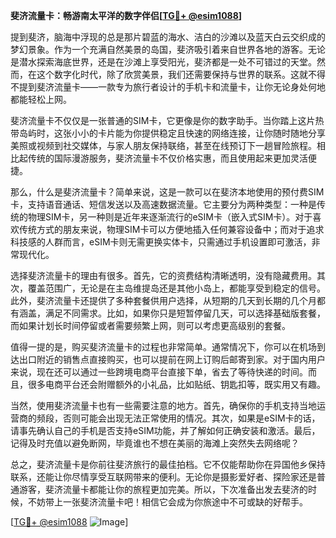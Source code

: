 **斐济流量卡：畅游南太平洋的数字伴侣[[TG💪+ @esim1088](https://t.me/s/esim1088)]**

提到斐济，脑海中浮现的总是那片碧蓝的海水、洁白的沙滩以及蓝天白云交织成的梦幻景象。作为一个充满自然美景的岛国，斐济吸引着来自世界各地的游客。无论是潜水探索海底世界，还是在沙滩上享受阳光，斐济都是一处不可错过的天堂。然而，在这个数字化时代，除了欣赏美景，我们还需要保持与世界的联系。这就不得不提到斐济流量卡——一款专为旅行者设计的手机卡和流量卡，让你无论身处何地都能轻松上网。

斐济流量卡不仅仅是一张普通的SIM卡，它更像是你的数字助手。当你踏上这片热带岛屿时，这张小小的卡片能为你提供稳定且快速的网络连接，让你随时随地分享美照或视频到社交媒体，与家人朋友保持联络，甚至在线预订下一趟冒险旅程。相比起传统的国际漫游服务，斐济流量卡不仅价格实惠，而且使用起来更加灵活便捷。

那么，什么是斐济流量卡？简单来说，这是一款可以在斐济本地使用的预付费SIM卡，支持语音通话、短信发送以及高速数据流量。它主要分为两种类型：一种是传统的物理SIM卡，另一种则是近年来逐渐流行的eSIM卡（嵌入式SIM卡）。对于喜欢传统方式的朋友来说，物理SIM卡可以方便地插入任何兼容设备中；而对于追求科技感的人群而言，eSIM卡则无需更换实体卡，只需通过手机设置即可激活，非常现代化。

选择斐济流量卡的理由有很多。首先，它的资费结构清晰透明，没有隐藏费用。其次，覆盖范围广，无论是在主岛维提岛还是其他小岛上，都能享受到稳定的信号。此外，斐济流量卡还提供了多种套餐供用户选择，从短期的几天到长期的几个月都有涵盖，满足不同需求。比如，如果你只是短暂停留几天，可以选择基础版套餐，而如果计划长时间停留或者需要频繁上网，则可以考虑更高级别的套餐。

值得一提的是，购买斐济流量卡的过程也非常简单。通常情况下，你可以在机场到达出口附近的销售点直接购买，也可以提前在网上订购后邮寄到家。对于国内用户来说，现在还可以通过一些跨境电商平台直接下单，省去了等待快递的时间。而且，很多电商平台还会附赠额外的小礼品，比如贴纸、钥匙扣等，既实用又有趣。

当然，使用斐济流量卡也有一些需要注意的地方。首先，确保你的手机支持当地运营商的频段，否则可能会出现无法正常使用的情况。其次，如果是eSIM卡的话，请事先确认自己的手机是否支持eSIM功能，并了解如何正确安装和激活。最后，记得及时充值以避免断网，毕竟谁也不想在美丽的海滩上突然失去网络呢？

总之，斐济流量卡是你前往斐济旅行的最佳拍档。它不仅能帮助你在异国他乡保持联系，还能让你尽情享受互联网带来的便利。无论你是摄影爱好者、探险家还是普通游客，斐济流量卡都能让你的旅程更加完美。所以，下次准备出发去斐济的时候，不妨带上一张斐济流量卡吧！相信它会成为你旅途中不可或缺的好帮手。

[[TG💪+ @esim1088](https://t.me/s/esim1088) ![Image](https://i.postimg.cc/4NQfJmqS/Snipaste-2025-05-13-00-14-12.png)]